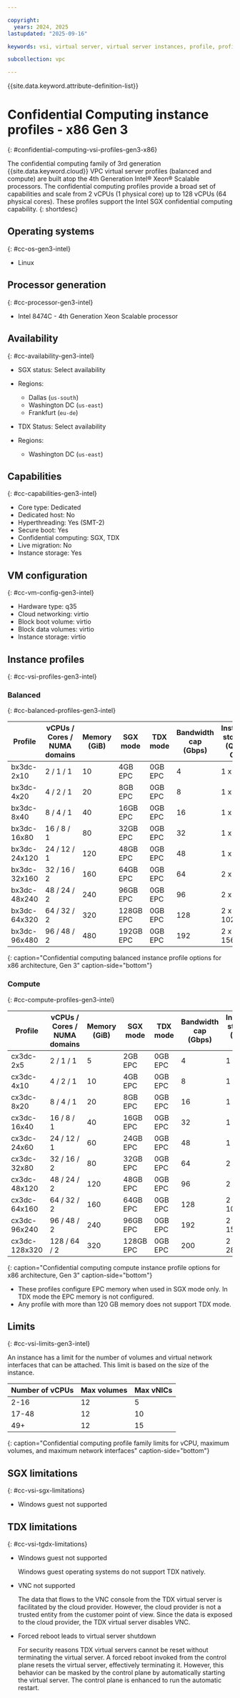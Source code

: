 ```yaml
---

copyright:
  years: 2024, 2025
lastupdated: "2025-09-16"

keywords: vsi, virtual server, virtual server instances, profile, profiles, balanced, compute, gen 3, intel, confidential computing

subcollection: vpc

---
```


{{site.data.keyword.attribute-definition-list}}

# Confidential Computing instance profiles - x86 Gen 3
{: #confidential-computing-vsi-profiles-gen3-x86}

The confidential computing family of 3rd generation {{site.data.keyword.cloud}} VPC virtual server profiles (balanced and compute) are built atop the 4th Generation Intel® Xeon® Scalable processors. The confidential computing profiles provide a broad set of capabilities and scale from 2 vCPUs (1 physical core) up to 128 vCPUs (64 physical cores). These profiles support the Intel SGX confidential
computing capability.
{: shortdesc}

## Operating systems
{: #cc-os-gen3-intel}

- Linux

## Processor generation
{: #cc-processor-gen3-intel}

- Intel 8474C - 4th Generation Xeon Scalable processor

## Availability
{: #cc-availability-gen3-intel}

- SGX status: Select availability
- Regions:
   - Dallas (`us-south`)
   - Washington DC (`us-east`)
   - Frankfurt (`eu-de`)

- TDX Status: Select availability
- Regions:
   - Washington DC (`us-east`)

## Capabilities
{: #cc-capabilities-gen3-intel}

- Core type: Dedicated
- Dedicated host: No
- Hyperthreading: Yes (SMT-2)
- Secure boot: Yes
- Confidential computing: SGX, TDX
- Live migration: No
- Instance storage: Yes

## VM configuration
{: #cc-vm-config-gen3-intel}

- Hardware type: q35
- Cloud networking: virtio
- Block boot volume: virtio
- Block data volumes: virtio
- Instance storage: virtio

## Instance profiles
{: #cc-vsi-profiles-gen3-intel}

### Balanced
{: #cc-balanced-profiles-gen3-intel}

| Profile      | vCPUs / Cores / NUMA domains | Memory (GiB) | SGX mode | TDX mode| Bandwidth cap (Gbps) | Instance storage (Qty x GB)|
| ------------ | ---------------------------- | ------------ | ---------|-------- | -------------------- | ---------------------------|
| bx3dc-2x10   | 2 / 1 / 1                    | 10           | 4GB   EPC| 0GB EPC | 4                    | 1 x 65                     |
| bx3dc-4x20   | 4 / 2 / 1                    | 20           | 8GB   EPC| 0GB EPC | 8                    | 1 x 130                    |
| bx3dc-8x40   | 8 / 4 / 1                    | 40           | 16GB  EPC| 0GB EPC | 16                   | 1 x 260                    |
| bx3dc-16x80  | 16 / 8 / 1                   | 80           | 32GB  EPC| 0GB EPC | 32                   | 1 x 520                    |
| bx3dc-24x120 | 24 / 12 / 1                  | 120          | 48GB  EPC| 0GB EPC | 48                   | 1 x 780                    |
| bx3dc-32x160 | 32 / 16 / 2                  | 160          | 64GB  EPC| 0GB EPC | 64                   | 2 x 520                    |
| bx3dc-48x240 | 48 / 24 / 2                  | 240          | 96GB  EPC| 0GB EPC | 96                   | 2 x 780                    |
| bx3dc-64x320 | 64 / 32 / 2                  | 320          | 128GB EPC| 0GB EPC | 128                  | 2 x 1024                   |
| bx3dc-96x480 | 96 / 48 / 2                  | 480          | 192GB EPC| 0GB EPC | 192                  | 2 x 1560                   |
{: caption="Confidential computing balanced instance profile options for x86 architecture, Gen 3" caption-side="bottom"}

### Compute
{: #cc-compute-profiles-gen3-intel}

| Profile       | vCPUs / Cores / NUMA domains | Memory (GiB) | SGX mode | TDX mode| Bandwidth cap (Gbps) | Instance storage (Qty x GB)|
| ------------- | ---------------------------- | ------------ | ---------|-------- | -------------------- | ---------------------------|
| cx3dc-2x5     | 2 / 1 / 1                    | 5            | 2GB   EPC| 0GB EPC |  4                   | 1 x 65                     |
| cx3dc-4x10    | 4 / 2 / 1                    | 10           | 4GB   EPC| 0GB EPC |  8                   | 1 x 130                    |
| cx3dc-8x20    | 8 / 4 / 1                    | 20           | 8GB   EPC| 0GB EPC |  16                  | 1 x 260                    |
| cx3dc-16x40   | 16 / 8 / 1                   | 40           | 16GB  EPC| 0GB EPC |  32                  | 1 x 520                    |
| cx3dc-24x60   | 24 / 12 / 1                  | 60           | 24GB  EPC| 0GB EPC |  48                  | 1 x 780                    |
| cx3dc-32x80   | 32 / 16 / 2                  | 80           | 32GB  EPC| 0GB EPC |  64                  | 2 x 520                    |
| cx3dc-48x120  | 48 / 24 / 2                  | 120          | 48GB  EPC| 0GB EPC |  96                  | 2 x 780                    |
| cx3dc-64x160  | 64 / 32 / 2                  | 160          | 64GB  EPC| 0GB EPC |  128                 | 2 x 1024                   |
| cx3dc-96x240  | 96 / 48 / 2                  | 240          | 96GB  EPC| 0GB EPC |  192                 | 2 x 1560                   |
| cx3dc-128x320 | 128 / 64 / 2                 | 320          | 128GB EPC| 0GB EPC |  200                 | 2 x 2860                   |
{: caption="Confidential computing compute instance profile options for x86 architecture, Gen 3" caption-side="bottom"}

- These profiles configure EPC memory when used in SGX mode only. In TDX mode the EPC memory is not configured.
- Any profile with more than 120 GB memory does not support TDX mode.

## Limits
{: #cc-vsi-limits-gen3-intel}

An instance has a limit for the number of volumes and virtual network interfaces that can be
attached. This limit is based on the size of the instance.

| Number of vCPUs | Max volumes | Max vNICs |
| --------------- | ----------- | --------- |
| 2-16            | 12          | 5         |
| 17-48           | 12          | 10        |
| 49+             | 12          | 15        |
{: caption="Confidential computing profile family limits for vCPU, maximum volumes, and maximum network interfaces" caption-side="bottom"}

## SGX limitations
{: #cc-vsi-sgx-limitations}

- Windows guest not supported

## TDX limitations
{: #cc-vsi-tgdx-limitations}

- Windows guest not supported

   Windows guest operating systems do not support TDX natively.

- VNC not supported

   The data that flows to the VNC console from the TDX virtual server is facilitated by the cloud provider. However, the cloud provider is not a trusted entity from the customer point of view. Since the data is exposed to the cloud provider, the TDX virtual server disables VNC.

- Forced reboot leads to virtual server shutdown

   For security reasons TDX virtual servers cannot be reset without terminating the virtual server. A forced reboot invoked from the control plane resets the virtual server, effectively terminating it. However, this behavior can be masked by the control plane by automatically starting the virtual server. The control plane is enhanced to run the automatic restart.
